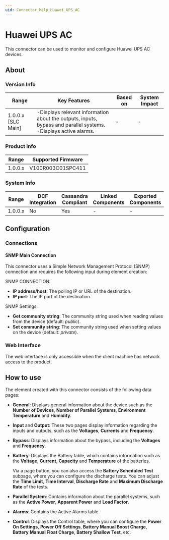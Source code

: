 ```yaml
---
uid: Connector_help_Huawei_UPS_AC
---
```


# Huawei UPS AC

This connector can be used to monitor and configure Huawei UPS AC devices.

## About

### Version Info

| Range | Key Features | Based on | System Impact |
|--|--|--|--|
| 1.0.0.x [SLC Main] | -Displays relevant information about the outputs, inputs, bypass and parallel systems. <br>-Displays active alarms. | - | - |

### Product Info

| Range     | Supported Firmware     |
|-----------|------------------------|
| 1.0.0.x   | V100R003C01SPC411      |

### System Info

| Range     | DCF Integration     | Cassandra Compliant     | Linked Components     | Exported Components     |
|-----------|---------------------|-------------------------|-----------------------|-------------------------|
| 1.0.0.x   | No                  | Yes                     | -                     | -                       |

## Configuration

### Connections

#### SNMP Main Connection

This connector uses a Simple Network Management Protocol (SNMP) connection and requires the following input during element creation:

SNMP CONNECTION:

- **IP address/host**: The polling IP or URL of the destination.
- **IP port**: The IP port of the destination.

SNMP Settings:

- **Get community string**: The community string used when reading values from the device (default: *public*).
- **Set community string**: The community string used when setting values on the device (default: *private*).

### Web Interface

The web interface is only accessible when the client machine has network access to the product.

## How to use

The element created with this connector consists of the following data pages:

- **General**: Displays general information about the device such as the **Number of Devices**, **Number of Parallel Systems**, **Environment Temperature** and **Humidity**.

- **Input** and **Output**: These two pages display information regarding the inputs and outputs, such as the **Voltages**, **Currents** and **Frequency**.

- **Bypass**: Displays information about the bypass, including the **Voltages** and **Frequency**.

- **Battery**: Displays the Battery table, which contains information such as the **Voltage**, **Current**, **Capacity** and **Temperature** of the batteries.

  Via a page button, you can also access the **Battery Scheduled Test** subpage, where you can configure the discharge tests. You can adjust the **Time Limit**, **Time Interval**, **Discharge Rate** and **Maximum Discharge Rate** of the tests.

- **Parallel System**: Contains information about the parallel systems, such as the **Active Power**, **Apparent Power** and **Load Factor**.

- **Alarms**: Contains the Active Alarms table.

- **Control**: Displays the Control table, where you can configure the **Power On Settings**, **Power Off Settings**, **Battery Manual Boost Charge**, **Battery** **Manual Float Charge**, **Battery Shallow Test**, etc.

